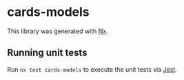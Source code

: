 # cards-models

This library was generated with [Nx](https://nx.dev).

## Running unit tests

Run `nx test cards-models` to execute the unit tests via [Jest](https://jestjs.io).
